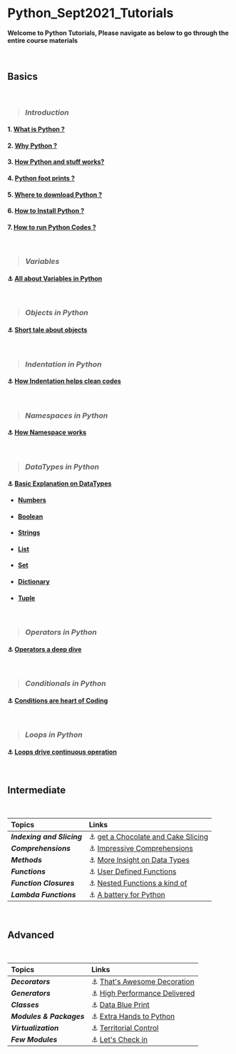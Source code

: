 # Python_Sept2021_Tutorials

**Welcome to Python Tutorials, Please navigate as below to go through the entire course materials**

&nbsp;

## Basics

&nbsp;

> ### ***Introduction***

#### 1. [What is Python ?](/Basics/1_Introduction/1_what_is.md)

#### 2. [Why Python ?](/Basics/1_Introduction/2_why_is.md)

#### 3. [How Python and stuff works?](/Basics/1_Introduction/3_how_is.md)

#### 4. [Python foot prints ?](/Basics/1_Introduction/4_footprints.md)

#### 5. [Where to download Python ?](/Basics/1_Introduction/5_where_to.md)

#### 6. [How to Install Python ?](/Basics/1_Introduction/6_install.md)

#### 7. [How to run Python Codes ?](/Basics/1_Introduction/7_how_to_run.md)

&nbsp;

> ### ***Variables***

#### :anchor: [All about Variables in Python](Basics/2_Variables/explanation.md)

&nbsp;

> ### ***Objects in Python***

#### :anchor: [Short tale about objects](Basics/3_Objects_in_python/explanation.md)

&nbsp;

> ### ***Indentation in Python***

#### :anchor: [How Indentation helps clean codes](Basics/4_Indentation/explanation.md)

&nbsp;


> ### ***Namespaces in Python***

#### :anchor: [How Namespace works](Basics/5_Name_Spaces/explanation.md)

&nbsp;

> ### ***DataTypes in Python***

#### :anchor: [Basic Explanation on DataTypes](Basics/6_Data_Types/explanation.md)


- #### [Numbers](Basics/6_Data_Types/1_Numbers/explanation.md)
- #### [Boolean](Basics/6_Data_Types/2_Boolean/explanation.md)
- #### [Strings](Basics/6_Data_Types/3_Strings/explanation.md)
- #### [List](Basics/6_Data_Types/4_Lists/explanation.md)
- #### [Set](Basics/6_Data_Types/5_Sets/explanation.md)
- #### [Dictionary](Basics/6_Data_Types/6_Dictionaries/explanation.md)
- #### [Tuple](Basics/6_Data_Types/7_Tuples/explanation.md)

&nbsp;
> ### ***Operators in Python***

#### :anchor: [Operators a deep dive](Basics/7_Operator_Precedence/explanation.md)

&nbsp;
> ### ***Conditionals in Python***

#### :anchor: [Conditions are heart of Coding](Basics/8_Conditionals/explanation.md)


&nbsp;
> ### ***Loops in Python***

#### :anchor: [Loops drive continuous operation](Basics/9_Loops/explanation.md)

&nbsp;

## Intermediate

&nbsp;

|**Topics**|**Links**|
|:-|:-|
|***Indexing and Slicing*** |:anchor: [get a Chocolate and Cake Slicing](Interm/1_Indexing_and_Slicing/explanation.md)|
|***Comprehensions***|:anchor: [Impressive Comprehensions](Interm/2_Comprehensions/explanation.md)| 
|***Methods***|:anchor: [More Insight on Data Types](Interm/3_DataTypes_Methods/explanation.md)| 
|***Functions***|:anchor: [User Defined Functions](Interm/5_Functions/explanation.md)|
|***Function Closures***|:anchor: [Nested Functions a kind of](Interm/6_Function_Closures/explanation.md) |
|***Lambda Functions***|:anchor: [A battery for Python](Interm/7_lambda_functions/explanation.md)| 


&nbsp;

## Advanced

&nbsp;


|**Topics**|**Links**|
|:-|:-|
|***Decorators*** |:anchor: [That's Awesome Decoration](Advanced/1_decorators/explanation.md)|
|***Generators***|:anchor: [High Performance Delivered](Advanced/2_generators/explanation.md)| 
|***Classes***|:anchor: [Data Blue Print](Advanced/3_classes/explanation.md)| 
|***Modules & Packages***|:anchor: [Extra Hands to Python](Advanced/4_modules_packages/explanation.md)|
|***Virtualization***|:anchor: [Territorial Control](Advanced/5_virtualization/explanation.md)|
|***Few Modules***|:anchor: [Let's Check in](Advanced/6_modules/explanation.md)| 

